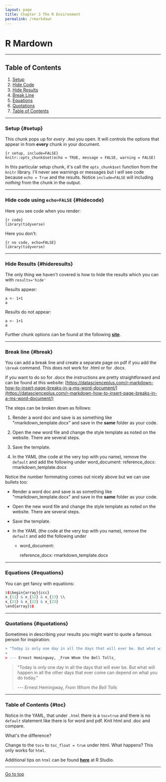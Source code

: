 ```yaml
---
layout: page
title: Chapter 3 The R Environment
permalink: /rmarkdown
---
```



# R Mardown

*****

## Table of Contents

1. [Setup](#setup)
2. [Hide Code](#hidecode)
3. [Hide Results](#hideresults)
4. [Break Line](#break)
5. [Equations](#equations)
6. [Quotations](#quotations)
7. [Table of Contents](#toc)

*****

### Setup {#setup}

This chunk pops up for _every_ `.Rmd` you open.  It will controls the options that appear in from **every** chunk in your document.

```{r}
{r setup, include=FALSE}
knitr::opts_chunk$set(echo = TRUE, message = FALSE, warning = FALSE)
```

In this particular setup chunk, it's call the `opts_chunk$set` function from the `knitr` library. I'll never see warnings or messages but I _will_ see code because `echo = True` and the results.  Notice `include=FALSE` will including _nothing_ from the chunk in the output.

*****

### Hide code using `echo=FALSE` {#hidecode}

Here you see code when you render:
```{r}
{r code}
library(tidyverse)
```

Here you don't:
```{r}
{r no code, echo=FALSE}
library(tidyverse)
```

*****

### Hide Results {#hideresults}

The only thing we haven't covered is how to hide the results which you can with `results='hide'`

Results appear:
```{r}
a <- 1+1
a
```

Results do not appear:
```{r, results='hide'}
a <- 1+1
a
```

Further chunk options can be found at the following **[site](https://yihui.name/knitr/options)**.

*****

### Break line {#break}

You can add a break line and create a separate page on pdf if you add the `\break` command.  This does not work for .html or for .docx.

If you want to do so for .docx the instructions are pretty straightforward and can be found at this website:
[https://datascienceplus.com/r-markdown-how-to-insert-page-breaks-in-a-ms-word-document/](https://datascienceplus.com/r-markdown-how-to-insert-page-breaks-in-a-ms-word-document/)

The steps can be broken down as follows:

1. Render a word doc and save is as something like "rmarkdown_template.docx" and save in the **same** folder as your code.

2. Open the new word file and change the style template as noted on the website.  There are several steps.

3. Save the template.

4. In the YAML  (the code at the very top with you name), remove the `default` and add the following under word_document: 
  reference_docx: rmarkdown_template.docx

Notice the number formmating comes out nicely above but we can use bullets too:

- Render a word doc and save is as something like "rmarkdown_template.docx" and save in the **same** folder as your code.

- Open the new word file and change the style template as noted on the website.  There are several steps.

- Save the template.

- In the YAML  (the code at the very top with you name), remove the `default` and add the following under     
    - word_document: 
        
        reference_docx: rmarkdown_template.docx

*****

### Equations {#equations}

You can get fancy with equations:

```r
$$\begin{array}{ccc}
x_{11} & x_{12} & x_{13} \\
x_{21} & x_{22} & x_{23}
\end{array}$$
```


*****

### Quotations {#quotations}

Sometimes in describing your results you might want to quote a famous person for inspiration:

```r
> "Today is only one day in all the days that will ever be. But what will happen in all the other days that ever come can depend on what you do today."
>
> --- Ernest Hemingway, _From Whom the Bell Tolls_
```

> "Today is only one day in all the days that will ever be. But what will happen in all the other days that ever come can depend on what you do today."
>
> --- Ernest Hemingway, _From Whom the Bell Tolls_

*****

### Table of Contents {#toc}

Notice in the YAML, that under `.html` there is a `toc=true` and there is no `default` statement like there is for word and pdf.  Knit html and .doc and compare.

What's the difference?

Change to the `toc=` to `toc_float = true` under html. What happens?  This only works for `html`.

Additional tips on `html` can be found **[here](https://rmarkdown.rstudio.com/html_document_format)** at R Studio.

*****

<a href="#">Go to top</a>
